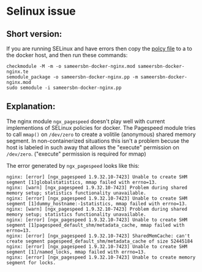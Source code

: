 # Selinux issue

## Short version:

If you are running SELinux and have errors then copy the 
[polcy file](sameersbn-docker-nginx.te) to a to the docker host, and then
 run these commands:
 
```
checkmodule -M -m -o sameersbn-docker-nginx.mod sameersbn-docker-nginx.te
semodule_package -o sameersbn-docker-nginx.pp -m sameersbn-docker-nginx.mod
sudo semodule -i sameersbn-docker-nginx.pp
```

## Explanation:

The nginx module `ngx_pagespeed` doesn't play well with current implementions
of SELinux policies for docker.  The Pagespeed module tries to call `mmap()`
 on 
`/dev/zero` to
create a volitile (anonymous) shared memory segment.  In non-containerized
situations this isn't a problem becuse the host is labeled in such away that
allows the "execute" permission on `/dev/zero`.  ("execute" permission is 
required for mmap)

The error generated by `ngx_pagespeed` looks like this:

```
nginx: [error] [ngx_pagespeed 1.9.32.10-7423] Unable to create SHM segment [1]globalstatistics, mmap failed with errno=13.
nginx: [warn] [ngx_pagespeed 1.9.32.10-7423] Problem during shared memory setup; statistics functionality unavailable.
nginx: [error] [ngx_pagespeed 1.9.32.10-7423] Unable to create SHM segment [1]dummy_hostname:-1statistics, mmap failed with errno=13.
nginx: [warn] [ngx_pagespeed 1.9.32.10-7423] Problem during shared memory setup; statistics functionality unavailable.
nginx: [error] [ngx_pagespeed 1.9.32.10-7423] Unable to create SHM segment [1]pagespeed_default_shm/metadata_cache, mmap failed with errno=13.
nginx: [error] [ngx_pagespeed 1.9.32.10-7423] SharedMemCache: can't create segment pagespeed_default_shm/metadata_cache of size 52445184
nginx: [error] [ngx_pagespeed 1.9.32.10-7423] Unable to create SHM segment [1]/named_locks, mmap failed with errno=13.
nginx: [error] [ngx_pagespeed 1.9.32.10-7423] Unable to create memory segment for locks.
```

